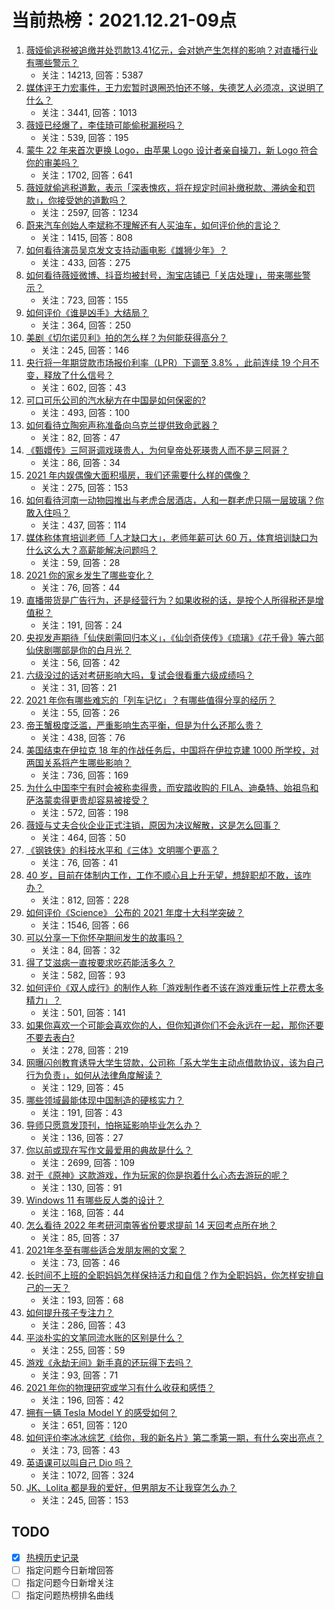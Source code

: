 # 当前热榜：2021.12.21-09点
1. [薇娅偷逃税被追缴并处罚款13.41亿元，会对她产生怎样的影响？对直播行业有哪些警示？](https://www.zhihu.com/question/507313191)
    * 关注：14213, 回答：5387
2. [媒体评王力宏事件，王力宏暂时退圈恐怕还不够，失德艺人必须凉，这说明了什么？](https://www.zhihu.com/question/507294485)
    * 关注：3441, 回答：1013
3. [薇娅已经爆了，李佳琦可能偷税漏税吗？](https://www.zhihu.com/question/507333169)
    * 关注：539, 回答：195
4. [蒙牛 22 年来首次更换 Logo，由苹果 Logo 设计者亲自操刀，新 Logo 符合你的审美吗？](https://www.zhihu.com/question/506911364)
    * 关注：1702, 回答：641
5. [薇娅就偷逃税道歉，表示「深表愧疚，将在规定时间补缴税款、滞纳金和罚款」，你接受她的道歉吗？](https://www.zhihu.com/question/507344039)
    * 关注：2597, 回答：1234
6. [蔚来汽车创始人李斌称不理解还有人买油车，如何评价他的言论？](https://www.zhihu.com/question/507211888)
    * 关注：1415, 回答：808
7. [如何看待演员吴京发文支持动画电影《雄狮少年》？](https://www.zhihu.com/question/507372651)
    * 关注：433, 回答：275
8. [如何看待薇娅微博、抖音均被封号，淘宝店铺已「关店处理」，带来哪些警示？](https://www.zhihu.com/question/507402706)
    * 关注：723, 回答：155
9. [如何评价《谁是凶手》大结局？](https://www.zhihu.com/question/506569862)
    * 关注：364, 回答：250
10. [美剧《切尔诺贝利》拍的怎么样？为何能获得高分？](https://www.zhihu.com/question/507116648)
    * 关注：245, 回答：146
11. [央行将一年期贷款市场报价利率（LPR）下调至 3.8% ，此前连续 19 个月不变，释放了什么信号？](https://www.zhihu.com/question/507224148)
    * 关注：602, 回答：43
12. [可口可乐公司的汽水秘方在中国是如何保密的?](https://www.zhihu.com/question/477754936)
    * 关注：493, 回答：100
13. [如何看待立陶宛声称准备向乌克兰提供致命武器？](https://www.zhihu.com/question/507265054)
    * 关注：82, 回答：47
14. [《甄嬛传》三阿哥调戏瑛贵人，为何皇帝处死瑛贵人而不是三阿哥？](https://www.zhihu.com/question/415419799)
    * 关注：86, 回答：34
15. [2021 年内娱偶像大面积塌房，我们还需要什么样的偶像？](https://www.zhihu.com/question/507190131)
    * 关注：275, 回答：153
16. [如何看待河南一动物园推出与老虎合居酒店，人和一群老虎只隔一层玻璃？你敢入住吗？](https://www.zhihu.com/question/507127047)
    * 关注：437, 回答：114
17. [媒体称体育培训老师「人才缺口大」，老师年薪可达 60 万，体育培训缺口为什么这么大？高薪能解决问题吗？](https://www.zhihu.com/question/507016703)
    * 关注：59, 回答：28
18. [2021 你的家乡发生了哪些变化？](https://www.zhihu.com/question/502408670)
    * 关注：76, 回答：44
19. [直播带货是广告行为，还是经营行为？如果收税的话，是按个人所得税还是增值税？](https://www.zhihu.com/question/433769695)
    * 关注：191, 回答：24
20. [央视发声期待「仙侠剧需回归本义」，《仙剑奇侠传》《琉璃》《花千骨》等六部仙侠剧哪部是你的白月光？](https://www.zhihu.com/question/504377109)
    * 关注：56, 回答：42
21. [六级没过的话对考研影响大吗，复试会很看重六级成绩吗？](https://www.zhihu.com/question/507238650)
    * 关注：31, 回答：21
22. [2021 年你有哪些难忘的「列车记忆」？有哪些值得分享的经历？](https://www.zhihu.com/question/506119735)
    * 关注：55, 回答：26
23. [帝王蟹极度泛滥，严重影响生态平衡，但是为什么还那么贵？](https://www.zhihu.com/question/49207776)
    * 关注：438, 回答：76
24. [美国结束在伊拉克 18 年的作战任务后，中国将在伊拉克建 1000 所学校，对两国关系将产生哪些影响？](https://www.zhihu.com/question/507258326)
    * 关注：736, 回答：169
25. [为什么中国李宁有时会被称卖得贵，而安踏收购的 FILA、迪桑特、始祖鸟和萨洛蒙卖得更贵却容易被接受？](https://www.zhihu.com/question/476496429)
    * 关注：572, 回答：198
26. [薇娅与丈夫合伙企业正式注销，原因为决议解散，这是怎么回事？](https://www.zhihu.com/question/504075624)
    * 关注：464, 回答：50
27. [《钢铁侠》的科技水平和《三体》文明哪个更高？](https://www.zhihu.com/question/506067794)
    * 关注：76, 回答：41
28. [40 岁，目前在体制内工作，工作不顺心且上升无望，想辞职却不敢，该咋办？](https://www.zhihu.com/question/493715821)
    * 关注：812, 回答：228
29. [如何评价《Science》 公布的 2021 年度十大科学突破？](https://www.zhihu.com/question/506670500)
    * 关注：1546, 回答：66
30. [可以分享一下你怀孕期间发生的故事吗？](https://www.zhihu.com/question/395564203)
    * 关注：84, 回答：32
31. [得了艾滋病一直按要求吃药能活多久？](https://www.zhihu.com/question/503459231)
    * 关注：582, 回答：93
32. [如何评价《双人成行》的制作人称「游戏制作者不该在游戏重玩性上花费太多精力」？](https://www.zhihu.com/question/453186497)
    * 关注：501, 回答：141
33. [如果你喜欢一个可能会喜欢你的人，但你知道你们不会永远在一起，那你还要不要去表白?](https://www.zhihu.com/question/506433961)
    * 关注：278, 回答：219
34. [网曝闪创教育诱导大学生贷款，公司称「系大学生主动点借款协议，该为自己行为负责」，如何从法律角度解读？](https://www.zhihu.com/question/507287137)
    * 关注：129, 回答：45
35. [哪些领域最能体现中国制造的硬核实力？](https://www.zhihu.com/question/506134775)
    * 关注：191, 回答：43
36. [导师只愿意发顶刊，怕拖延影响毕业怎么办？](https://www.zhihu.com/question/506530298)
    * 关注：136, 回答：27
37. [你以前或现在写作文最爱用的典故是什么？](https://www.zhihu.com/question/35738332)
    * 关注：2699, 回答：109
38. [对于《原神》这款游戏，作为玩家的你是抱着什么心态去游玩的呢？](https://www.zhihu.com/question/501833012)
    * 关注：130, 回答：91
39. [Windows 11 有哪些反人类的设计？](https://www.zhihu.com/question/506338084)
    * 关注：168, 回答：44
40. [怎么看待 2022 年考研河南等省份要求提前 14 天回考点所在地？](https://www.zhihu.com/question/503736215)
    * 关注：85, 回答：37
41. [2021年冬至有哪些适合发朋友圈的文案？](https://www.zhihu.com/question/496635369)
    * 关注：73, 回答：46
42. [长时间不上班的全职妈妈怎样保持活力和自信？作为全职妈妈，你怎样安排自己的一天？](https://www.zhihu.com/question/506056065)
    * 关注：193, 回答：68
43. [如何提升孩子专注力？](https://www.zhihu.com/question/506205901)
    * 关注：286, 回答：43
44. [平淡朴实的文笔同流水账的区别是什么？](https://www.zhihu.com/question/318699172)
    * 关注：255, 回答：59
45. [游戏《永劫无间》新手真的还玩得下去吗？](https://www.zhihu.com/question/491620219)
    * 关注：93, 回答：71
46. [2021 年你的物理研究或学习有什么收获和感悟？](https://www.zhihu.com/question/506577656)
    * 关注：196, 回答：42
47. [拥有一辆 Tesla Model Y 的感受如何？](https://www.zhihu.com/question/457536638)
    * 关注：651, 回答：120
48. [如何评价李冰冰综艺《给你，我的新名片》第二季第一期，有什么突出亮点？](https://www.zhihu.com/question/507287115)
    * 关注：73, 回答：43
49. [英语课可以叫自己 Dio 吗？](https://www.zhihu.com/question/425723941)
    * 关注：1072, 回答：324
50. [JK、Lolita 都是我的爱好，但男朋友不让我穿怎么办？](https://www.zhihu.com/question/506267545)
    * 关注：245, 回答：153
## TODO
* [x] [热榜历史记录](hot_history/AllHot.md)
* [ ] 指定问题今日新增回答
* [ ] 指定问题今日新增关注
* [ ] 指定问题热榜排名曲线

